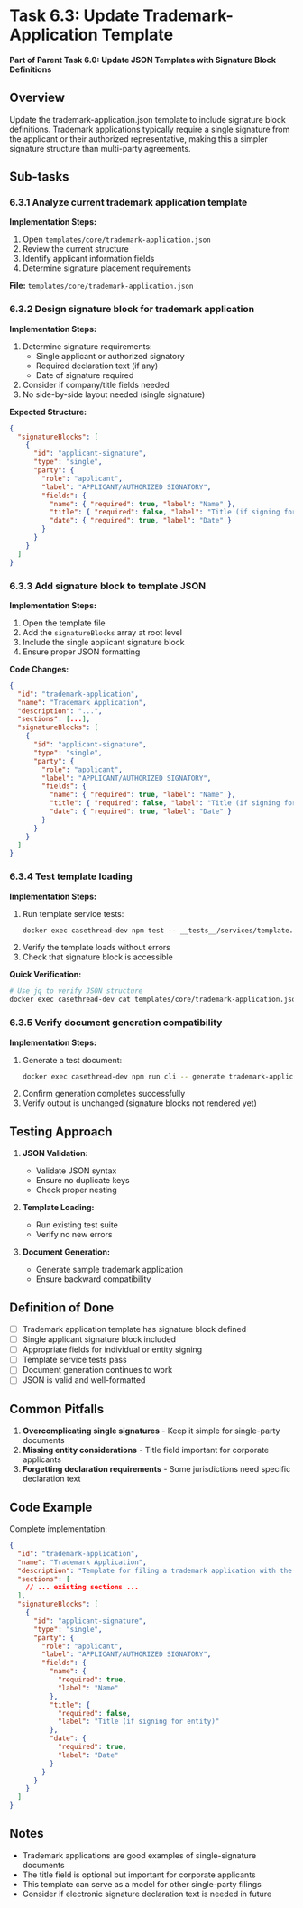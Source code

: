 # Task 6.3: Update Trademark-Application Template

**Part of Parent Task 6.0: Update JSON Templates with Signature Block Definitions**

## Overview

Update the trademark-application.json template to include signature block definitions. Trademark applications typically require a single signature from the applicant or their authorized representative, making this a simpler signature structure than multi-party agreements.

## Sub-tasks

### 6.3.1 Analyze current trademark application template

**Implementation Steps:**
1. Open `templates/core/trademark-application.json`
2. Review the current structure
3. Identify applicant information fields
4. Determine signature placement requirements

**File:** `templates/core/trademark-application.json`

### 6.3.2 Design signature block for trademark application

**Implementation Steps:**
1. Determine signature requirements:
   - Single applicant or authorized signatory
   - Required declaration text (if any)
   - Date of signature required
2. Consider if company/title fields needed
3. No side-by-side layout needed (single signature)

**Expected Structure:**
```json
{
  "signatureBlocks": [
    {
      "id": "applicant-signature",
      "type": "single",
      "party": {
        "role": "applicant",
        "label": "APPLICANT/AUTHORIZED SIGNATORY",
        "fields": {
          "name": { "required": true, "label": "Name" },
          "title": { "required": false, "label": "Title (if signing for entity)" },
          "date": { "required": true, "label": "Date" }
        }
      }
    }
  ]
}
```

### 6.3.3 Add signature block to template JSON

**Implementation Steps:**
1. Open the template file
2. Add the `signatureBlocks` array at root level
3. Include the single applicant signature block
4. Ensure proper JSON formatting

**Code Changes:**
```json
{
  "id": "trademark-application",
  "name": "Trademark Application",
  "description": "...",
  "sections": [...],
  "signatureBlocks": [
    {
      "id": "applicant-signature",
      "type": "single",
      "party": {
        "role": "applicant",
        "label": "APPLICANT/AUTHORIZED SIGNATORY",
        "fields": {
          "name": { "required": true, "label": "Name" },
          "title": { "required": false, "label": "Title (if signing for entity)" },
          "date": { "required": true, "label": "Date" }
        }
      }
    }
  ]
}
```

### 6.3.4 Test template loading

**Implementation Steps:**
1. Run template service tests:
   ```bash
   docker exec casethread-dev npm test -- __tests__/services/template.test.ts
   ```
2. Verify the template loads without errors
3. Check that signature block is accessible

**Quick Verification:**
```bash
# Use jq to verify JSON structure
docker exec casethread-dev cat templates/core/trademark-application.json | jq '.signatureBlocks'
```

### 6.3.5 Verify document generation compatibility

**Implementation Steps:**
1. Generate a test document:
   ```bash
   docker exec casethread-dev npm run cli -- generate trademark-application docs/testing/scenario-inputs/rtp-02-trademark-application.yaml
   ```
2. Confirm generation completes successfully
3. Verify output is unchanged (signature blocks not rendered yet)

## Testing Approach

1. **JSON Validation:**
   - Validate JSON syntax
   - Ensure no duplicate keys
   - Check proper nesting

2. **Template Loading:**
   - Run existing test suite
   - Verify no new errors

3. **Document Generation:**
   - Generate sample trademark application
   - Ensure backward compatibility

## Definition of Done

- [ ] Trademark application template has signature block defined
- [ ] Single applicant signature block included
- [ ] Appropriate fields for individual or entity signing
- [ ] Template service tests pass
- [ ] Document generation continues to work
- [ ] JSON is valid and well-formatted

## Common Pitfalls

1. **Overcomplicating single signatures** - Keep it simple for single-party documents
2. **Missing entity considerations** - Title field important for corporate applicants
3. **Forgetting declaration requirements** - Some jurisdictions need specific declaration text

## Code Example

Complete implementation:

```json
{
  "id": "trademark-application",
  "name": "Trademark Application",
  "description": "Template for filing a trademark application with the USPTO",
  "sections": [
    // ... existing sections ...
  ],
  "signatureBlocks": [
    {
      "id": "applicant-signature",
      "type": "single",
      "party": {
        "role": "applicant",
        "label": "APPLICANT/AUTHORIZED SIGNATORY",
        "fields": {
          "name": { 
            "required": true, 
            "label": "Name" 
          },
          "title": { 
            "required": false, 
            "label": "Title (if signing for entity)" 
          },
          "date": { 
            "required": true, 
            "label": "Date" 
          }
        }
      }
    }
  ]
}
```

## Notes

- Trademark applications are good examples of single-signature documents
- The title field is optional but important for corporate applicants
- This template can serve as a model for other single-party filings
- Consider if electronic signature declaration text is needed in future 